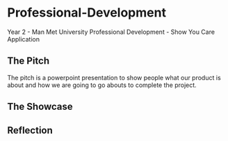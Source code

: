 # Professional-Development
Year 2 - Man Met University Professional Development - Show You Care Application


## The Pitch

The pitch is a powerpoint presentation to show people what our product is about and how we are going to go abouts to complete the project.

## The Showcase

## Reflection
